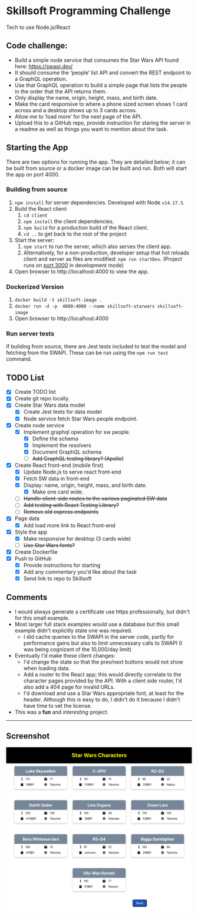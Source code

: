 # Skillsoft Programming Challenge

Tech to use Node.js/React

## Code challenge:
- Build a simple node service that consumes the Star Wars API found here: https://swapi.dev/
- It should consume the ‘people’ list API and convert the REST endpoint to a GraphQL operation.
- Use that GraphQL operation to build a simple page that lists the people in the order that the API returns them.
- Only display the name, origin, height, mass, and birth date.
- Make the card responsive to where a phone sized screen shows 1 card across and a desktop shows up to 3 cards across.
- Allow me to ‘load more’ for the next page of the API.
- Upload this to a GitHub repo, provide instruction for staring the server in a readme as well as things you want to mention about the task.

## Starting the App
There are two options for running the app. They are detailed below; it can be built from source or a docker image can be built and run. Both will start the app on port 4000.

### Building from source
1. `npm install` for server dependencies. Developed with Node `v14.17.3`.
2. Build the React client:
   1. `cd client`
   2. `npm install` the client dependencies.
   3. `npm build` for a production build of the React client.
   4. `cd ..` to get back to the root of the project
3. Start the server:
   1. `npm start` to run the server, which also serves the client app.
   2. Alternatively, for a non-production, developer setup that hot reloads client and server as files are modified: `npm run startDev`. (Project runs on [port 3000](http://localhost:3000) in development mode)
4. Open browser to http://localhost:4000 to view the app.

### Dockerized Version
1. `docker build -t skillsoft-image .`
2. `docker run -d -p  4000:4000 --name skillsoft-starwars skillsoft-image`
3. Open browser to http://localhost:4000

### Run server tests
If building from source, there are Jest tests included to test the model and fetching from the SWAPI. These can be run using the `npm run test` command.

## TODO List
- [x] Create TODO list
- [x] Create git repo locally.
- [x] Create Star Wars data model
  - [x] Create Jest tests for data model
  - [x] Node service fetch Star Wars people endpoint.
- [x] Create node service
  - [x] Implement graphql operation for sw people.
    - [x] Define the schema
    - [x] Implement the resolvers
    - [x] Document GraphQL schema
    - [ ] ~~Add GraphQL testing library? (Apollo)~~
- [x] Create React front-end (mobile first)
  - [x] Update Node.js to serve react front-end
  - [x] Fetch SW data in front-end
  - [x] Display: name, origin, height, mass, and birth date.
    - [x] Make one card wide.
  - [ ] ~~Handle client-side routes to the various paginated SW data~~
  - [ ] ~~Add testing with React Testing Library?~~
  - [ ] ~~Remove old express endpoints~~
- [x] Page data
  - [x] Add load more link to React front-end
- [x] Style the app
  - [x] Make responsive for desktop (3 cards wide)
  - [ ] ~~Use Star Wars fonts?~~
- [x] Create Dockerfile
- [x] Push to GitHub
  - [x] Provide instructions for starting
  - [x] Add any commentary you'd like about the task
  - [x] Send link to repo to Skillsoft

## Comments
- I would always generate a certificate use https professionally, but didn't for this small example.
- Most larger full stack examples would use a database but this small example didn't explicitly state one was required.
  - I did cache queries to the SWAPI in the server code, partly for performance gains but also to limit unnecessary calls to SWAPI (I was being cognizant of the 10,000/day limit)
- Eventually I'd make these client changes:
  - I'd change the state so that the prev/next buttons would not show when loading data.
  - Add a router to the React app; this would directly correlate to the character pages provided by the API. With a client side router, I'd also add a 404 page for invalid URLs.
  - I'd download and use a Star Wars appropriate font, at least for the header. Although this is easy to do, I didn't do it because I didn't have time to vet the license.
- This was a **fun** and _interesting_ project.

---
## Screenshot

![A screenshot of the UI](https://github.com/curtisbridges/fs-starwars-characters/blob/8ff597caa1f525429cc14c036a8b7c834c2d75df/.github/ui.png)
